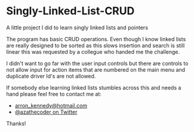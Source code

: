 # Singly-Linked-List-CRUD
A little project I did to learn singly linked lists and pointers

The program has basic CRUD operations. Even though I know linked lists are really designed to be sorted as this slows insertion and search is still linear this was requested by a collegue who handed me the challenge.

I didn't want  to go far with the user input controls but there are controls to not allow input for action items that are numbered on the main menu and duplicate driver Id's are not allowed.

If somebody else learning linked lists stumbles across this and needs a hand please feel free to contact me at:

- arron_kennedy@hotmail.com
- [@azathecoder on Twitter](https://twitter.com/azathecoder)

Thanks!
